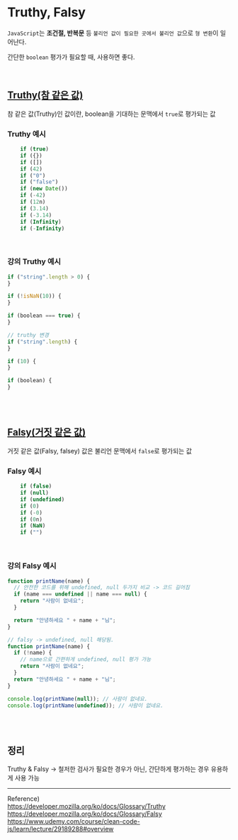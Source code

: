 # Truthy, Falsy

`JavaScript`는 **조건절, 반복문** 등 `불리언 값이 필요한 곳에서 불리언 값`으로 `형 변환`이 일어난다.

간단한 `boolean` 평가가 필요할 때, 사용하면 좋다.

<br/>

## [Truthy(참 같은 값)](https://developer.mozilla.org/ko/docs/Glossary/Truthy)

참 같은 값(Truthy)인 값이란, boolean을 기대하는 문맥에서 `true`로 평가되는 값

### Truthy 예시

```javascript
    if (true)
    if ({})
    if ([])
    if (42)
    if ("0")
    if ("false")
    if (new Date())
    if (-42)
    if (12n)
    if (3.14)
    if (-3.14)
    if (Infinity)
    if (-Infinity)
```

<br/>

### 강의 Truthy 예시

```javascript
if ("string".length > 0) {
}

if (!isNaN(10)) {
}

if (boolean === true) {
}

// truthy 변경
if ("string".length) {
}

if (10) {
}

if (boolean) {
}
```

<br/>
<br/>

## [Falsy(거짓 같은 값)](https://developer.mozilla.org/ko/docs/Glossary/Falsy)

거짓 같은 값(Falsy, falsey) 값은 불리언 문맥에서 `false`로 평가되는 값

### Falsy 예시

```javascript
    if (false)
    if (null)
    if (undefined)
    if (0)
    if (-0)
    if (0n)
    if (NaN)
    if ("")
```

<br/>

### 강의 Falsy 예시

```javascript
function printName(name) {
  // 안전한 코드를 위해 undefined, null 두가지 비교 -> 코드 길어짐
  if (name === undefined || name === null) {
    return "사람이 없네요";
  }

  return "안녕하세요 " + name + "님";
}

// falsy -> undefined, null 해당됨.
function printName(name) {
  if (!name) {
    // name으로 간편하게 undefined, null 평가 가능
    return "사람이 없네요";
  }
  return "안녕하세요 " + name + "님";
}

console.log(printName(null)); // 사람이 없네요.
console.log(printName(undefined)); // 사람이 없네요.
```

<br/>
<br/>

## 정리

Truthy & Falsy
-> 철저한 검사가 필요한 경우가 아닌, 간단하게 평가하는 경우 유용하게 사용 가능

---

Reference)<br/>
https://developer.mozilla.org/ko/docs/Glossary/Truthy<br/>
https://developer.mozilla.org/ko/docs/Glossary/Falsy<br/>
https://www.udemy.com/course/clean-code-js/learn/lecture/29189288#overview
